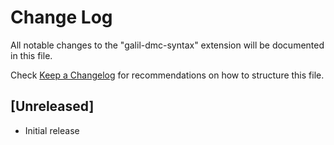 # Change Log

All notable changes to the "galil-dmc-syntax" extension will be documented in this file.

Check [Keep a Changelog](http://keepachangelog.com/) for recommendations on how to structure this file.

## [Unreleased]

- Initial release